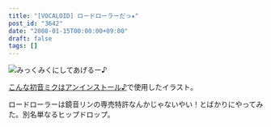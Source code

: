 ```yaml
---
title: "[VOCALOID] ロードローラーだっ★"
post_id: "3642"
date: "2008-01-15T00:00:00+09:00"
draft: false
tags: []
---
```



![みっくみくにしてあげるー♪](https://danmaq.com/image/illustrations/miku/press_s.jpg)

[こんな初音ミクはアンインストール♪](http://www.nicovideo.jp/watch/sm2197976)で使用したイラスト。

ロードローラーは鏡音リンの専売特許なんかじゃないやい！とばかりにやってみた。別名単なるヒップドロップ。
